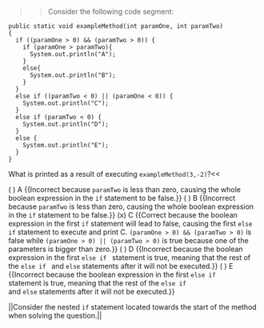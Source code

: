 >>Consider the following code segment:

```
public static void exampleMethod(int paramOne, int paramTwo)
{
  if ((paramOne > 0) && (paramTwo > 0)) {
    if (paramOne > paramTwo){
      System.out.println("A");
    }
    else{
      System.out.println("B");
    }
  }
  else if ((paramTwo < 0) || (paramOne < 0)) {
    System.out.println("C");
  }
  else if (paramTwo < 0) {
    System.out.println("D");
  }
  else { 
    System.out.println("E");
  }
}
```

What is printed as a result of executing <code>exampleMethod(3,-2)</code>?<<

( ) A {{Incorrect because <code>paramTwo</code> is less than zero, causing the whole boolean expression in the <code>if</code> statement to be false.}}
( ) B {{Incorrect because <code>paramTwo</code> is less than zero, causing the whole boolean expression in the <code>if</code> statement to be false.}}
(x) C {{Correct because the boolean expression in the first <code>if</code> statement will lead to false, causing the first <code>else if</code> statement to execute and print C. <code>(paramOne &#62; 0) &#38;&#38; (paramTwo &#62; 0)</code> is false while <code>(paramOne &#62; 0) || (paramTwo &#62; 0)</code> is true because one of the parameters is bigger than zero.}}
( ) D {{Incorrect because the boolean expression in the first <code>else if </code> statement is true, meaning that the rest of the <code>else if </code> and <code>else</code> statements after it will not be executed.}}
( ) E {{Incorrect because the boolean expression in the first <code>else if </code> statement is true, meaning that the rest of the <code>else if </code> and <code>else</code> statements after it will not be executed.}}

||Consider the nested <code>if</code> statement located towards the start of the method when solving the question.||

